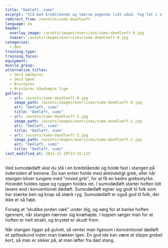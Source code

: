 ```yaml
---
title: "Dødløft, sumo"
excerpt: "Stå med bredstående og tæerne pegende lidt udad. Tag fat i stangen mellem dine ben. Rejs dig op ved at rette knæene og hoften ud og sænk stangen igen."
redirect_from: /oevelse/sumo-doedloeft
language: da
header:
  overlay_image: /assets/images/exercises/sumo-doedloeft-0.jpg
  teaser: /assets/images/exercises/sumo-doedloeft-0.jpg
categories:
  - Ben
training_type: 
training_focus: 
equipment:
muscle_group:
alternative_titles:
  - Skrå bænkpres
  - Skrå bænk
  - Brystpres
  - Brystpres håndvægte lige
gallery:
  - url: /assets/sumo-doedloeft-0.jpg
    image_path: /assets/images/exercises/sumo-doedloeft-0.jpg
    alt: "Dødløft, sumo"
    title: "Dødløft, sumo"
  - url: /assets/sumo-doedloeft-1.jpg
    image_path: /assets/images/exercises/sumo-doedloeft-1.jpg
    alt: "Dødløft, sumo"
    title: "Dødløft, sumo"
  - url: /assets/sumo-doedloeft-2.jpg
    image_path: /assets/images/exercises/sumo-doedloeft-2.jpg
    alt: "Dødløft, sumo"
    title: "Dødløft, sumo"
last_modified_at: 2013-11-19T13:15:12Z
---
```


Ved sumodødløft skal du stå i en bredstående og holde fast i stangen på indersiden af benene. Du kan enten holde med almindeligt greb, eller når stangen bliver tungere med "mixed grib", for at få en bedre grebsstyrke. Hovedet holdes oppe og ryggen holdes ret. I sumodødløft starter hoften lidt lavere end i konventionel dødløft. Sumodødløft egner sig godt til folk som har stærke ben og knap så stærk ryg. Sumodødløft er også god til folk, der ikke er så høje.

Forsøg at ”skubbe jorden væk” under dig, og sørg for at banke hoften igennem, når stangen nærmer sig knæhøjde. I toppen sørger man for at hoften er helt strakt, og brystet er skudt frem.

Når stangen ligger på gulvet, så venter man ligesom i konventionel dødløft et splitsekund inden man trækker igen. En god ide kan være at slippe grebet kort, så man er sikker på, at man løfter fra død stang.
